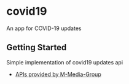 # covid19

An app for COVID-19 updates

## Getting Started

Simple implementation of covid19 updates api



- [APIs provided by M-Media-Group](https://github.com/M-Media-Group/Covid-19-API)

